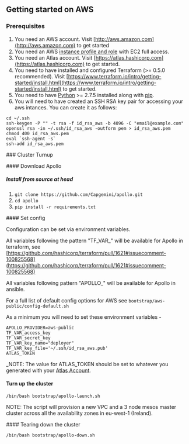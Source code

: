 ## Getting started on AWS

### Prerequisites

1. You need an AWS account. Visit [http://aws.amazon.com](http://aws.amazon.com) to get started
2. You need an AWS [instance profile and role](http://docs.aws.amazon.com/IAM/latest/UserGuide/instance-profiles.html) with EC2 full access.
3. You need an Atlas account. Visit [https://atlas.hashicorp.com](https://atlas.hashicorp.com) to get started.
4. You need to have installed and configured Terraform (>= 0.5.0 recommended). Visit [https://www.terraform.io/intro/getting-started/install.html](https://www.terraform.io/intro/getting-started/install.html) to get started.
6. You need to have [Python](https://www.python.org/) >= 2.7.5 installed along with [pip](https://pip.pypa.io/en/latest/installing.html).
7. You will need to have created an SSH RSA key pair for accessing your aws intances. You can create it as follows:

```
cd ~/.ssh
ssh-keygen -P "" -t rsa -f id_rsa_aws -b 4096 -C "email@example.com"
openssl rsa -in ~/.ssh/id_rsa_aws -outform pem > id_rsa_aws.pem
chmod 400 id_rsa_aws.pem
eval `ssh-agent -s`
ssh-add id_rsa_aws.pem
```

### Cluster Turnup

#### Download Apollo

##### Install from source at head
1. `git clone https://github.com/Capgemini/apollo.git`
2. `cd apollo`
3. `pip install -r requirements.txt`

#### Set config

Configuration can be set via environment variables.

All variables following the pattern "TF_VAR_" will be available for Apollo in terraform, see [https://github.com/hashicorp/terraform/pull/1621#issuecomment-100825568](https://github.com/hashicorp/terraform/pull/1621#issuecomment-100825568)

All variables following pattern "APOLLO_" will be available for Apollo in ansible.

For a full list of default config options for AWS see `bootstrap/aws-public/config-default.sh`

As a minimum you will need to set these environment variables -

```
APOLLO_PROVIDER=aws-public
TF_VAR_access_key
TF_VAR_secret_key
TF_VAR_key_name="deployer"
TF_VAR_key_file='~/.ssh/id_rsa_aws.pub'
ATLAS_TOKEN
```

_NOTE: The value for ATLAS_TOKEN should be set to whatever you generated with your [Atlas Account](https://atlas.hashicorp.com/settings/tokens).

#### Turn up the cluster
```
/bin/bash bootstrap/apollo-launch.sh
```

NOTE: The script will provision a new VPC and a 3 node mesos master cluster across all the availability zones in eu-west-1 (Ireland).

#### Tearing down the cluster
```
/bin/bash bootstrap/apollo-down.sh
```


